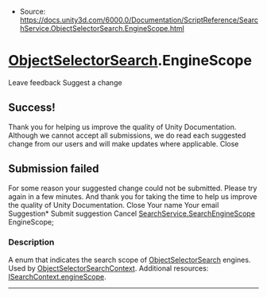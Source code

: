 * Source: https://docs.unity3d.com/6000.0/Documentation/ScriptReference/SearchService.ObjectSelectorSearch.EngineScope.html

#  [ObjectSelectorSearch](https://docs.unity3d.com/6000.0/Documentation/ScriptReference/SearchService.ObjectSelectorSearch.html).EngineScope
Leave feedback
Suggest a change
## Success!
Thank you for helping us improve the quality of Unity Documentation. Although we cannot accept all submissions, we do read each suggested change from our users and will make updates where applicable.
Close
## Submission failed
For some reason your suggested change could not be submitted. Please <a>try again</a> in a few minutes. And thank you for taking the time to help us improve the quality of Unity Documentation.
Close
Your name Your email Suggestion* Submit suggestion
Cancel
[SearchService.SearchEngineScope](https://docs.unity3d.com/6000.0/Documentation/ScriptReference/SearchService.SearchEngineScope.html) EngineScope; 
### Description
A enum that indicates the search scope of [ObjectSelectorSearch](https://docs.unity3d.com/6000.0/Documentation/ScriptReference/SearchService.ObjectSelectorSearch.html) engines. Used by [ObjectSelectorSearchContext](https://docs.unity3d.com/6000.0/Documentation/ScriptReference/SearchService.ObjectSelectorSearchContext.html).
Additional resources: [ISearchContext.engineScope](https://docs.unity3d.com/6000.0/Documentation/ScriptReference/SearchService.ISearchContext-engineScope.html).
* * *
